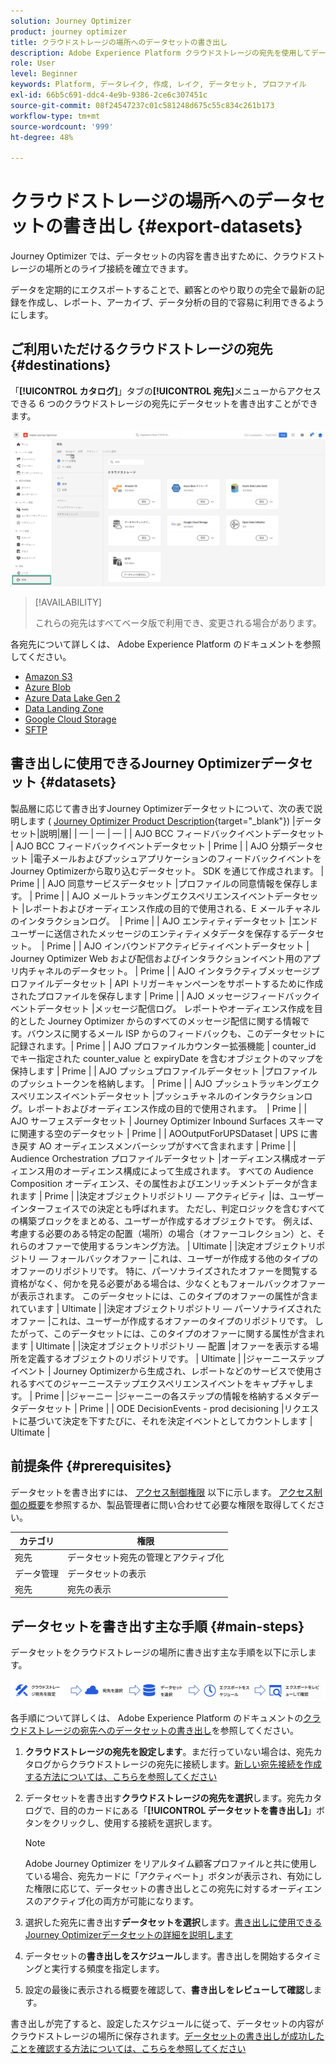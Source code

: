 ```yaml
---
solution: Journey Optimizer
product: journey optimizer
title: クラウドストレージの場所へのデータセットの書き出し
description: Adobe Experience Platform クラウドストレージの宛先を使用してデータセットを書き出す方法について説明します。
role: User
level: Beginner
keywords: Platform, データレイク, 作成, レイク, データセット, プロファイル
exl-id: 66b5c691-ddc4-4e9b-9386-2ce6c307451c
source-git-commit: 08f24547237c01c581248d675c55c834c261b173
workflow-type: tm+mt
source-wordcount: '999'
ht-degree: 48%

---
```


# クラウドストレージの場所へのデータセットの書き出し {#export-datasets}

Journey Optimizer では、データセットの内容を書き出すために、クラウドストレージの場所とのライブ接続を確立できます。

データを定期的にエクスポートすることで、顧客とのやり取りの完全で最新の記録を作成し、レポート、アーカイブ、データ分析の目的で容易に利用できるようにします。

## ご利用いただけるクラウドストレージの宛先 {#destinations}

「**[!UICONTROL カタログ]**」タブの&#x200B;**[!UICONTROL 宛先]**&#x200B;メニューからアクセスできる 6 つのクラウドストレージの宛先にデータセットを書き出すことができます。

![](assets/dataset-export-setup.png)

>[!AVAILABILITY]
>
>これらの宛先はすべてベータ版で利用でき、変更される場合があります。

各宛先について詳しくは、 Adobe Experience Platform のドキュメントを参照してください。

* [Amazon S3](https://experienceleague.adobe.com/docs/experience-platform/destinations/catalog/cloud-storage/amazon-s3.html?lang=ja)
* [Azure Blob](https://experienceleague.adobe.com/docs/experience-platform/destinations/catalog/cloud-storage/azure-blob.html?lang=ja)
* [Azure Data Lake Gen 2](https://experienceleague.adobe.com/docs/experience-platform/destinations/catalog/cloud-storage/adls-gen2.html?lang=ja)
* [Data Landing Zone](https://experienceleague.adobe.com/docs/experience-platform/destinations/catalog/cloud-storage/data-landing-zone.html?lang=ja)
* [Google Cloud Storage](https://experienceleague.adobe.com/docs/experience-platform/destinations/catalog/cloud-storage/google-cloud-storage.html?lang=ja)
* [SFTP](https://experienceleague.adobe.com/docs/experience-platform/destinations/catalog/cloud-storage/sftp.html?lang=ja)

## 書き出しに使用できるJourney Optimizerデータセット {#datasets}

製品層に応じて書き出すJourney Optimizerデータセットについて、次の表で説明します ( [Journey Optimizer Product Description](https://helpx.adobe.com/jp/legal/product-descriptions/adobe-journey-optimizer.html){target="_blank"}) |データセット|説明|層| | — | — | — | | AJO BCC フィードバックイベントデータセット | AJO BCC フィードバックイベントデータセット | Prime | | AJO 分類データセット |電子メールおよびプッシュアプリケーションのフィードバックイベントをJourney Optimizerから取り込むデータセット。 SDK を通じて作成されます。 | Prime | | AJO 同意サービスデータセット |プロファイルの同意情報を保存します。 | Prime | | AJO メールトラッキングエクスペリエンスイベントデータセット |レポートおよびオーディエンス作成の目的で使用される、E メールチャネルのインタラクションログ。  | Prime | | AJO エンティティデータセット |エンドユーザーに送信されたメッセージのエンティティメタデータを保存するデータセット。  | Prime | | AJO インバウンドアクティビティイベントデータセット | Journey Optimizer Web および配信およびインタラクションイベント用のアプリ内チャネルのデータセット。 | Prime | | AJO インタラクティブメッセージプロファイルデータセット | API トリガーキャンペーンをサポートするために作成されたプロファイルを保存します | Prime | | AJO メッセージフィードバックイベントデータセット |メッセージ配信ログ。 レポートやオーディエンス作成を目的とした Journey Optimizer からのすべてのメッセージ配信に関する情報です。バウンスに関するメール ISP からのフィードバックも、このデータセットに記録されます。| Prime | | AJO プロファイルカウンター拡張機能 | counter_id でキー指定された counter_value と expiryDate を含むオブジェクトのマップを保持します | Prime | | AJO プッシュプロファイルデータセット |プロファイルのプッシュトークンを格納します。 | Prime | | AJO プッシュトラッキングエクスペリエンスイベントデータセット |プッシュチャネルのインタラクションログ。レポートおよびオーディエンス作成の目的で使用されます。  | Prime | | AJO サーフェスデータセット | Journey Optimizer Inbound Surfaces スキーマに関連する空のデータセット | Prime | | AOOutputForUPSDataset | UPS に書き戻す AO オーディエンスメンバーシップがすべて含まれます | Prime | | Audience Orchestration プロファイルデータセット |オーディエンス構成オーディエンス用のオーディエンス構成によって生成されます。 すべての Audience Composition オーディエンス、その属性およびエンリッチメントデータが含まれます | Prime | |決定オブジェクトリポジトリ — アクティビティ |は、ユーザーインターフェイスでの決定とも呼ばれます。 ただし、判定ロジックを含むすべての構築ブロックをまとめる、ユーザーが作成するオブジェクトです。 例えば、考慮する必要のある特定の配置（場所）の場合（オファーコレクション）と、それらのオファーで使用するランキング方法。 | Ultimate | |決定オブジェクトリポジトリ — フォールバックオファー |これは、ユーザーが作成する他のタイプのオファーのリポジトリです。 特に、パーソナライズされたオファーを閲覧する資格がなく、何かを見る必要がある場合は、少なくともフォールバックオファーが表示されます。 このデータセットには、このタイプのオファーの属性が含まれています | Ultimate | |決定オブジェクトリポジトリ — パーソナライズされたオファー |これは、ユーザーが作成するオファーのタイプのリポジトリです。 したがって、このデータセットには、このタイプのオファーに関する属性が含まれます | Ultimate | |決定オブジェクトリポジトリ — 配置 |オファーを表示する場所を定義するオブジェクトのリポジトリです。 | Ultimate | |ジャーニーステップイベント | Journey Optimizerから生成され、レポートなどのサービスで使用されるすべてのジャーニーステップエクスペリエンスイベントをキャプチャします。 | Prime | |ジャーニー |ジャーニーの各ステップの情報を格納するメタデータデータセット | Prime | | ODE DecisionEvents - prod decisioning |リクエストに基づいて決定を下すたびに、それを決定イベントとしてカウントします | Ultimate |

## 前提条件 {#prerequisites}

データセットを書き出すには、 [アクセス制御権限](https://experienceleague.adobe.com/docs/experience-platform/access-control/home.html?lang=ja#permissions) 以下に示します。 [アクセス制御の概要](https://experienceleague.adobe.com/docs/experience-platform/access-control/ui/overview.html?lang=ja)を参照するか、製品管理者に問い合わせて必要な権限を取得してください。

| カテゴリ | 権限 |
|--|--|
| 宛先 | データセット宛先の管理とアクティブ化 |
| データ管理 | データセットの表示 |
| 宛先 | 宛先の表示 |

## データセットを書き出す主な手順 {#main-steps}

データセットをクラウドストレージの場所に書き出す主な手順を以下に示します。

![](assets/dataset-export-process.png)

各手順について詳しくは、 Adobe Experience Platform のドキュメントの[クラウドストレージの宛先へのデータセットの書き出し](https://experienceleague.adobe.com/docs/experience-platform/destinations/ui/activate/export-datasets.html?lang=ja)を参照してください。

1. **クラウドストレージの宛先を設定します**。まだ行っていない場合は、宛先カタログからクラウドストレージの宛先に接続します。[新しい宛先接続を作成する方法については、こちらを参照してください](https://experienceleague.adobe.com/docs/experience-platform/destinations/ui/connect-destination.html?lang=ja#setup)

   <!--![](assets/dataset-export-setup.png)-->

1. データセットを書き出す&#x200B;**クラウドストレージの宛先を選択**&#x200B;します。宛先カタログで、目的のカードにある「**[!UICONTROL データセットを書き出し]**」ボタンをクリックし、使用する接続を選択します。

   <!--![](assets/dataset-export-destination.png)-->

   >[!NOTE]
   >
   >Adobe Journey Optimizer をリアルタイム顧客プロファイルと共に使用している場合、宛先カードに「アクティベート」ボタンが表示され、有効にした権限に応じて、データセットの書き出しとこの宛先に対するオーディエンスのアクティブ化の両方が可能になります。

1. 選択した宛先に書き出す&#x200B;**データセットを選択**&#x200B;します。[書き出しに使用できるJourney Optimizerデータセットの詳細を説明します](#datasets)

   <!--![](assets/dataset-export-dataset-selection.png)-->

1. データセットの&#x200B;**書き出しをスケジュール**&#x200B;します。書き出しを開始するタイミングと実行する頻度を指定します。

   <!--![](assets/dataset-export-schedule.png)-->

1. 設定の最後に表示される概要を確認して、**書き出しをレビューして確認**&#x200B;します。

   <!--![](assets/dataset-export-review.png)-->

書き出しが完了すると、設定したスケジュールに従って、データセットの内容がクラウドストレージの場所に保存されます。[データセットの書き出しが成功したことを確認する方法については、こちらを参照してください](https://experienceleague.adobe.com/docs/experience-platform/destinations/ui/activate/export-datasets.html?lang=ja#verify)
